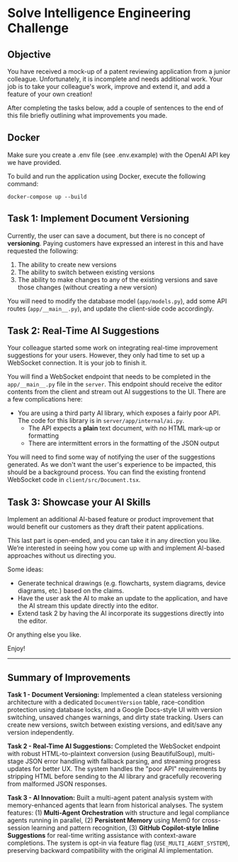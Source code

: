 # Solve Intelligence Engineering Challenge

## Objective

You have received a mock-up of a patent reviewing application from a junior colleague. Unfortunately, it is incomplete and needs additional work. Your job is to take your colleague's work, improve and extend it, and add a feature of your own creation!

After completing the tasks below, add a couple of sentences to the end of this file briefly outlining what improvements you made.

## Docker

Make sure you create a .env file (see .env.example) with the OpenAI API key we have provided.

To build and run the application using Docker, execute the following command:

```
docker-compose up --build
```

## Task 1: Implement Document Versioning

Currently, the user can save a document, but there is no concept of **versioning**. Paying customers have expressed an interest in this and have requested the following:

1. The ability to create new versions
2. The ability to switch between existing versions
3. The ability to make changes to any of the existing versions and save those changes (without creating a new version)

You will need to modify the database model (`app/models.py`), add some API routes (`app/__main__.py`), and update the client-side code accordingly.

## Task 2: Real-Time AI Suggestions

Your colleague started some work on integrating real-time improvement suggestions for your users. However, they only had time to set up a WebSocket connection. It is your job to finish it.

You will find a WebSocket endpoint that needs to be completed in the `app/__main__.py` file in the `server`. This endpoint should receive the editor contents from the client and stream out AI suggestions to the UI. There are a few complications here:

- You are using a third party AI library, which exposes a fairly poor API. The code for this library is in `server/app/internal/ai.py`.
  - The API expects a **plain** text document, with no HTML mark-up or formatting
  - There are intermittent errors in the formatting of the JSON output

You will need to find some way of notifying the user of the suggestions generated. As we don't want the user's experience to be impacted, this should be a background process. You can find the existing frontend WebSocket code in `client/src/Document.tsx`.

## Task 3: Showcase your AI Skills

Implement an additional AI-based feature or product improvement that would benefit our customers as they draft their patent applications.

This last part is open-ended, and you can take it in any direction you like. We’re interested in seeing how you come up with and implement AI-based approaches without us directing you.

Some ideas:

- Generate technical drawings (e.g. flowcharts, system diagrams, device diagrams, etc.) based on the claims.
- Have the user ask the AI to make an update to the application, and have the AI stream this update directly into the editor.
- Extend task 2 by having the AI incorporate its suggestions directly into the editor.

Or anything else you like.

Enjoy!

---

## Summary of Improvements

**Task 1 - Document Versioning:** Implemented a clean stateless versioning architecture with a dedicated `DocumentVersion` table, race-condition protection using database locks, and a Google Docs-style UI with version switching, unsaved changes warnings, and dirty state tracking. Users can create new versions, switch between existing versions, and edit/save any version independently.

**Task 2 - Real-Time AI Suggestions:** Completed the WebSocket endpoint with robust HTML-to-plaintext conversion (using BeautifulSoup), multi-stage JSON error handling with fallback parsing, and streaming progress updates for better UX. The system handles the "poor API" requirements by stripping HTML before sending to the AI library and gracefully recovering from malformed JSON responses.

**Task 3 - AI Innovation:** Built a multi-agent patent analysis system with memory-enhanced agents that learn from historical analyses. The system features: (1) **Multi-Agent Orchestration** with structure and legal compliance agents running in parallel, (2) **Persistent Memory** using Mem0 for cross-session learning and pattern recognition, (3) **GitHub Copilot-style Inline Suggestions** for real-time writing assistance with context-aware completions. The system is opt-in via feature flag (`USE_MULTI_AGENT_SYSTEM`), preserving backward compatibility with the original AI implementation.
